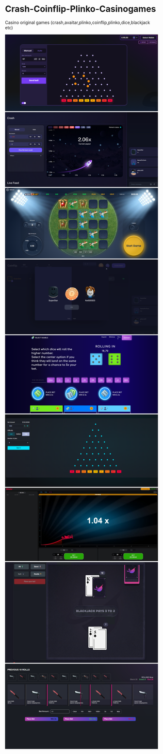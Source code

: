 # Crash-Coinflip-Plinko-Casinogames
 Casino original games (crash,avaitar,plinko,coinflip,plinko,dice,blackjack etc)
 
<img  src="./plinko.png" />
<img  src="./crash.png" />
<img  src="./mine.png" />
<img  src="./coinflip.png" />
<img  src="assets/3.png" />
<img  src="assets/4.png" />
<img  src="assets/5.png" />
<img  src="assets/8.png" />
<img  src="./roulette.png" />
